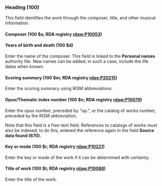 ### Heading (100)

This field identifies the work through the composer, title, and other musical information.

 

#### Composer (100 $a; RDA registry [rdaw:P10053](http://www.rdaregistry.info/Elements/w/datatype/#P10053))

#### Years of birth and death (100 $d)

Enter the name of the composer. This field is linked to the **Personal names** authority file. New names can be added; in such a case, include the life dates when known.

 

#### Scoring summary (100 $m; RDA registry [rdae:P20215](http://www.rdaregistry.info/Elements/e/#P20215))  

Enter the scoring summary using RISM abbreviations.

#### Opus/Thematic index number (100 $n; RDA registry [rdaw:P10079](http://www.rdaregistry.info/Elements/w/#P10079))

Enter the opus number, preceded by "op.", or the catalog of works number, preceded by the RISM abbreviation.

Note that this field is a free-text field. References to catalogs of works must also be indexed; to do this, entered the reference again in the field **Source data found (670).**

 

#### Key or mode (100 $r; RDA registry [rdaw:P10221](http://www.rdaregistry.info/Elements/w/#P10221))

Enter the key or mode of the work if it can be determined with certainty.

  

#### Title of work (100 $t; RDA registry [rdaw:P10088](http://www.rdaregistry.info/Elements/w/datatype/#P10088))   

Enter the title of the work.